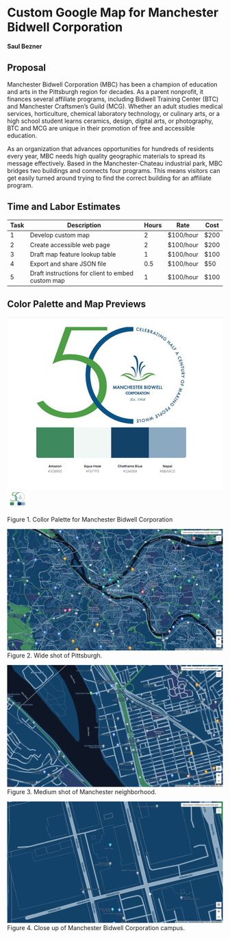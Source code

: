 # Custom Google Map for Manchester Bidwell Corporation
**Saul Bezner**


## Proposal
Manchester Bidwell Corporation (MBC) has been a champion of education and arts in the Pittsburgh region for decades. As a parent nonprofit, it finances several affiliate programs, including Bidwell Training Center (BTC) and Manchester Craftsmen’s Guild (MCG). Whether an adult studies medical services, horticulture, chemical laboratory technology, or culinary arts, or a high school student learns ceramics, design, digital arts, or photography, BTC and MCG are unique in their promotion of free and accessible education.

As an organization that advances opportunities for hundreds of residents every year, MBC needs high quality geographic materials to spread its message effectively. Based in the Manchester-Chateau industrial park, MBC bridges two buildings and connects four programs. This means visitors can get easily turned around trying to find the correct building for an affiliate program.

## Time and Labor Estimates

| **Task** | **Description** | **Hours** | **Rate** | **Cost** |
| -------- | --------------- | --------- | -------- | -------- |
| 1 | Develop custom map | 2 | $100/hour | $200 |
| 2 | Create accessible web page | 2 | $100/hour | $200 |
| 3 | Draft map feature lookup table | 1 | $100/hour | $100 |
| 4 | Export and share JSON file | 0.5 | $100/hour | $50 | 
| 5 | Draft instructions for client to embed custom map | 1 | $100/hour | $100 |

## Color Palette and Map Previews
![Figure1](Figure1ColorPalette.png)
<img src="Figure1ColorPalette.png" width="50">

Figure 1. Collor Palette for Manchester Bidwell Corporation

![Figure2](Figure2Wide.png)
Figure 2. Wide shot of Pittsburgh.

![Figure3](Figure3Medium.png)
Figure 3. Medium shot of Manchester neighborhood.

![Figure4](Figure4Close.png)
Figure 4. Close up of Manchester Bidwell Corporation campus.
